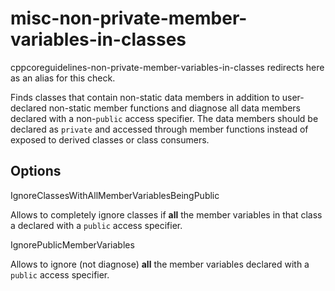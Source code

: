 # misc-non-private-member-variables-in-classes

<span class="title-ref">cppcoreguidelines-non-private-member-variables-in-classes</span>
redirects here as an alias for this check.

Finds classes that contain non-static data members in addition to
user-declared non-static member functions and diagnose all data members
declared with a non-`public` access specifier. The data members should
be declared as `private` and accessed through member functions instead
of exposed to derived classes or class consumers.

## Options

<div class="option">

IgnoreClassesWithAllMemberVariablesBeingPublic

Allows to completely ignore classes if **all** the member variables in
that class a declared with a `public` access specifier.

</div>

<div class="option">

IgnorePublicMemberVariables

Allows to ignore (not diagnose) **all** the member variables declared
with a `public` access specifier.

</div>
